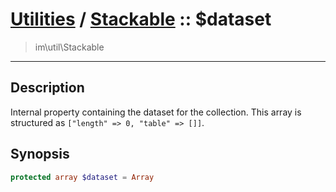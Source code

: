 # [Utilities](util.md) / [Stackable](util-Stackable.md) :: $dataset
 > im\util\Stackable
____

## Description
Internal property containing the dataset for the collection.
This array is structured as `["length" => 0, "table" => []]`.

## Synopsis
```php
protected array $dataset = Array
```

